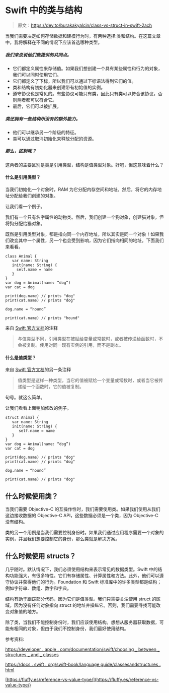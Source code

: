 # Swift 中的类与结构

> 原文：<https://dev.to/burakakyalcin/class-vs-struct-in-swift-2ach>

当我们需要决定如何存储数据和建模行为时，有两种选择:类和结构。在这篇文章中，我将解释在不同的情况下应该首选哪种类型。

##### 我们来说说他们能提供的共同点。

*   它们都定义属性来存储值。如果我们想创建一个具有某些属性和行为的对象，我们可以同时使用它们。
*   它们都定义了下标，所以我们可以通过下标语法得到它们的值。
*   类和结构有初始化器来创建带有初始值的实例。
*   遵守协议也是常见的。有些协议可能只有类，因此只有类可以符合该协议，否则两者都可以符合它。
*   最后，它们可以被扩展。

##### 类还拥有一些结构所没有的额外能力。

*   他们可以继承另一个阶级的特征。
*   类可以通过取消初始化来释放分配的资源。

##### 那么，区别呢？

这两者的主要区别是类是引用类型，结构是值类型对象。好吧，但这意味着什么？

#### 什么是引用类型？

当我们初始化一个对象时，RAM 为它分配内存空间和地址。然后，将它的内存地址分配给我们创建的对象。

让我们看一个例子。

我们有一个只有名字属性的动物类。然后，我们创建一个狗对象，创建猫对象，但将狗分配给猫对象。

既然是引用类型对象，都是指向同一个内存地址，所以其实是同一个对象！如果我们改变其中一个属性，另一个也会受到影响，因为它们指向相同的地址。下面我们来看看。

```
class Animal {
   var name: String
   init(name: String) {
     self.name = name
   }
}
var dog = Animal(name: “dog”)
var cat = dog

print(dog.name) // prints "dog"
print(cat.name) // prints "dog"

dog.name = “hound”

print(cat.name) // prints "hound" 
```

来自 [Swift 官方文档](https://docs.swift.org/swift-book/LanguageGuide/ClassesAndStructures.html)的注释

> 与值类型不同，引用类型在被赋给变量或常数时，或者被传递给函数时，不会被复制。使用对同一现有实例的引用，而不是副本。

#### 什么是值类型？

来自 [Swift 官方文档](https://docs.swift.org/swift-book/LanguageGuide/ClassesAndStructures.html)的另一条注释

> 值类型是这样一种类型，当它的值被赋给一个变量或常数时，或者当它被传递给一个函数时，它的值被复制。

句号。就这么简单。

让我们看看上面稍加修改的例子。

```
struct Animal {
   var name: String
   init(name: String) {
      self.name = name
   }
}
var dog = Animal(name: “dog”)
var cat = dog

print(dog.name) // prints "dog"
print(cat.name) // prints "dog"

dog.name = “hound”

print(cat.name) // prints "dog" 
```

## 什么时候使用类？

当我们需要 Objective-C 的互操作性时，我们需要使用类。如果我们使用从我们这边接收数据的 Objective-C API，这些数据必须是一个类，因为 Objective-C 没有结构。

类的另一个用例是当我们需要控制身份时。如果我们通过应用程序需要一个对象的实例，并且我们想要控制它的身份，那么类就是解决方案。

## 什么时候使用 structs？

几乎随时。默认情况下，我们必须使用结构来表示常见的数据类型。Swift 中的结构功能强大，有很多特性。它们有存储属性、计算属性和方法。此外，他们可以遵守协议并获得他们的行为。Foundation 和 Swift 标准库中的许多类型都是结构；例如字符串、数组、数字和字典。

结构有助于跟踪部分代码，因为它们是值类型。我们只需要关注使用 struct 的区域，因为没有任何对象指向 struct 的地址并操纵它。否则，我们需要寻找可能改变对象值的地方。

除了类，当我们不能控制身份时，我们应该使用结构。想想从服务器获取数据，可能有相同的对象，但由于我们不控制身份，我们最好使用结构。

参考资料:

[https://developer . apple . com/documentation/swift/choosing _ between _ structures _ and _ classes](https://developer.apple.com/documentation/swift/choosing_between_structures_and_classes)

[https://docs . swift . org/swift-book/language guide/classesandstructures . html](https://docs.swift.org/swift-book/LanguageGuide/ClassesAndStructures.html)

[https://fluffy.es/reference-vs-value-type/](https://fluffy.es/reference-vs-value-type/)